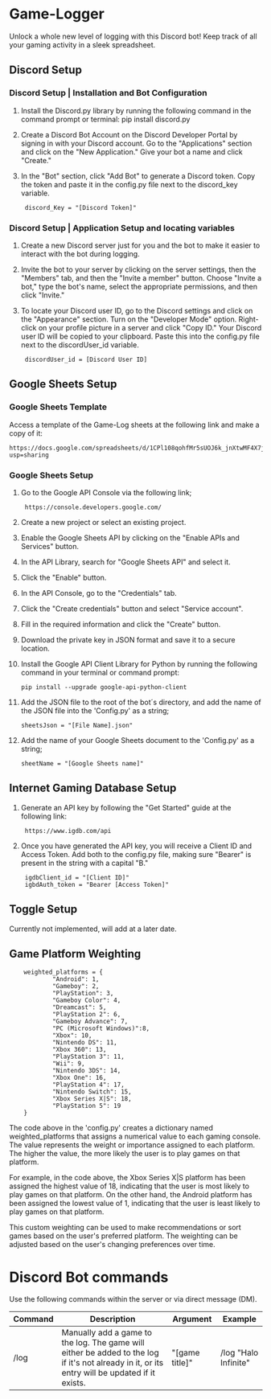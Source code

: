 # Game-Logger
Unlock a whole new level of logging with this Discord bot! Keep track of all your gaming activity in a sleek spreadsheet.

## Discord Setup

### Discord Setup | Installation and Bot Configuration

1. Install the Discord.py library by running the following command in the command prompt or terminal:
        pip install discord.py

2. Create a Discord Bot Account on the Discord Developer Portal by signing in with your Discord account. Go to the "Applications" section and click on the "New Application." Give your bot a name and click "Create."

3. In the "Bot" section, click "Add Bot" to generate a Discord token. Copy the token and paste it in the config.py file next to the discord_key variable.
    
        discord_Key = "[Discord Token]"

### Discord Setup | Application Setup and locating variables

1. Create a new Discord server just for you and the bot to make it easier to interact with the bot during logging.

2. Invite the bot to your server by clicking on the server settings, then the "Members" tab, and then the "Invite a member" button. Choose "Invite a bot," type the bot's name, select the appropriate permissions, and then click "Invite."

3. To locate your Discord user ID, go to the Discord settings and click on the "Appearance" section. Turn on the "Developer Mode" option. Right-click on your profile picture in a server and click "Copy ID." Your Discord user ID will be copied to your clipboard. Paste this into the config.py file next to the discordUser_id variable.

        discordUser_id = [Discord User ID]

## Google Sheets Setup

### Google Sheets Template

Access a template of the Game-Log sheets at the following link and make a copy of it:

    https://docs.google.com/spreadsheets/d/1CPl108qohfMr5sUOJ6k_jnXtwMF4X7js1d38jUbCv0c/edit?usp=sharing

### Google Sheets Setup

1. Go to the Google API Console via the following link;
        
        https://console.developers.google.com/

2. Create a new project or select an existing project.

3. Enable the Google Sheets API by clicking on the "Enable APIs and Services" button.

4. In the API Library, search for "Google Sheets API" and select it.

5. Click the "Enable" button.

6. In the API Console, go to the "Credentials" tab.

7. Click the "Create credentials" button and select "Service account".

8. Fill in the required information and click the "Create" button.

9. Download the private key in JSON format and save it to a secure location.

10. Install the Google API Client Library for Python by running the following command in your terminal or command prompt:

        pip install --upgrade google-api-python-client

11. Add the JSON file to the root of the bot´s directory, and add the name of the JSON file into the 'Config.py' as a string;
        
        sheetsJson = "[File Name].json"
                
12. Add the name of your Google Sheets document to the 'Config.py' as a string;

        sheetName = "[Google Sheets name]"

## Internet Gaming Database Setup

1. Generate an API key by following the "Get Started" guide at the following link:

        https://www.igdb.com/api
        
2. Once you have generated the API key, you will receive a Client ID and Access Token. Add both to the config.py file, making sure "Bearer" is present in the string with a capital "B."

        igdbClient_id = "[Client ID]"
        igbdAuth_token = "Bearer [Access Token]"
        
## Toggle Setup

Currently not implemented, will add at a later date.

## Game Platform Weighting

        weighted_platforms = {
                "Android": 1,
                "Gameboy": 2,
                "PlayStation": 3,
                "Gameboy Color": 4,
                "Dreamcast": 5,
                "PlayStation 2": 6,
                "Gameboy Advance": 7,
                "PC (Microsoft Windows)":8,
                "Xbox": 10,
                "Nintendo DS": 11,
                "Xbox 360": 13,
                "PlayStation 3": 11,
                "Wii": 9,
                "Nintendo 3DS": 14,
                "Xbox One": 16,
                "PlayStation 4": 17,
                "Nintendo Switch": 15,
                "Xbox Series X|S": 18,
                "PlayStation 5": 19
        }

The code above in the 'config.py' creates a dictionary named weighted_platforms that assigns a numerical value to each gaming console. The value represents the weight or importance assigned to each platform. The higher the value, the more likely the user is to play games on that platform.

For example, in the code above, the Xbox Series X|S platform has been assigned the highest value of 18, indicating that the user is most likely to play games on that platform. On the other hand, the Android platform has been assigned the lowest value of 1, indicating that the user is least likely to play games on that platform.

This custom weighting can be used to make recommendations or sort games based on the user's preferred platform. The weighting can be adjusted based on the user's changing preferences over time.

# Discord Bot commands

Use the following commands within the server or via direct message (DM).

| Command  | Description | Argument  | Example |
| ------------- | ------------- |------------- | ------------- |
| /log  | Manually add a game to the log. The game will either be added to the log if it's not already in it, or its entry will be updated if it exists. | "[game title]"  | /log "Halo Infinite"  |
